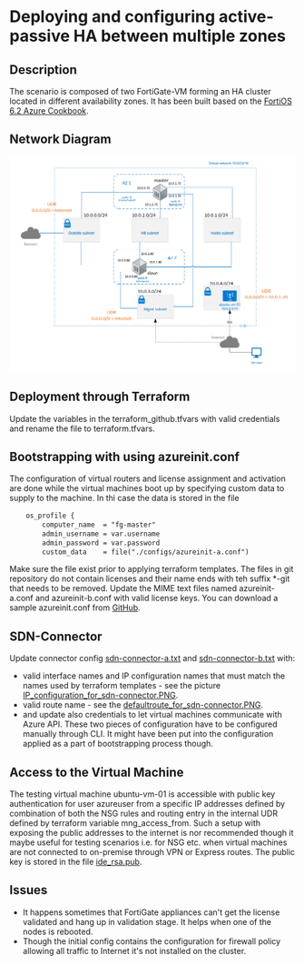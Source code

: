 # Deploying and configuring active-passive HA between multiple zones
## Description
The scenario is composed of two FortiGate-VM forming an HA cluster located in different availability zones. It has been built based on the [FortiOS 6.2 Azure Cookbook](https://docs.fortinet.com/document/fortigate/6.2.0/azure-cookbook/227656/deploying-and-configuring-active-passive-ha-between-multiple-zones).

## Network Diagram
![](documents/diagram.PNG)

## Deployment through Terraform
Update the variables in the terraform_github.tfvars with valid credentials and rename the file to terraform.tfvars.


## Bootstrapping with using azureinit.conf
The configuration of virtual routers and license assignment and activation are done while the virtual machines boot up by specifying custom data to supply to the machine.
In thi case the data is stored in the file
```shell
    os_profile {
        computer_name  = "fg-master"
        admin_username = var.username
        admin_password = var.password
        custom_data    = file("./configs/azureinit-a.conf")
```
Make sure the file exist prior to applying terraform templates. The files in git repository do not contain licenses and their name ends with teh suffix *-git that needs to be removed.
Update the MIME text files named azureinit-a.conf and azureinit-b.conf with valid license keys.
You can download a sample azureinit.conf from [GitHub](https://raw.githubusercontent.com/fortinetsolutions/Azure-Templates/master/FortiGate/Others/Single-VM-BareMinimum-BYOL/azureinit.conf).


## SDN-Connector
Update connector config [sdn-connector-a.txt](configs/sdn-connector-a.txt) and [sdn-connector-b.txt](configs/sdn-connector-b.txt) with:
- valid interface names and IP configuration names that must match the names used by terraform templates - see the picture [IP_configuration_for_sdn-connector.PNG](documents/IP_configuration_for_sdn-connector.PNG).
- valid route name - see the [defaultroute_for_sdn-connector.PNG](documents/defaultroute_for_sdn-connector.PNG).
- and update also credentials to let virtual machines communicate with Azure API.
These two pieces of configuration have to be configured manually through CLI. It might have been put into the configuration applied as a part of bootstrapping process though.

## Access to the Virtual Machine
The testing virtual machine ubuntu-vm-01 is accessible with public key authentication for user azureuser from a specific IP addresses defined by combination of both the NSG rules and routing entry in the internal UDR defined by terraform variable mng_access_from. Such a setup with exposing the public addresses to the internet is nor recommended though it maybe useful for testing scenarios i.e. for NSG etc. when virtual machines are not connected to on-premise through VPN or Express routes.
The public key is stored in the file [ide_rsa.pub](https://github.com/germanium-git/terraform_azure/blob/master/key/id_rsa.pub).

## Issues
- It happens sometimes that FortiGate appliances can't get the license validated and hang up in validation stage. It helps when one of the nodes is rebooted.
- Though the initial config contains the configuration for firewall policy allowing all traffic to Internet it's not installed on the cluster.

